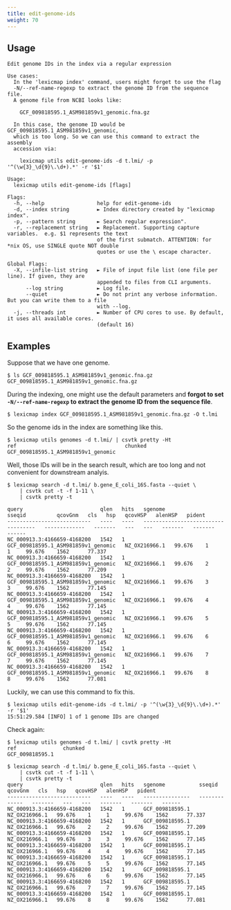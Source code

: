```yaml
---
title: edit-genome-ids
weight: 70
---
```


## Usage

```plain
Edit genome IDs in the index via a regular expression

Use cases:
  In the 'lexicmap index' command, users might forget to use the flag
  -N/--ref-name-regexp to extract the genome ID from the sequence file.
  A genome file from NCBI looks like:

    GCF_009818595.1_ASM981859v1_genomic.fna.gz

  In this case, the genome ID would be GCF_009818595.1_ASM981859v1_genomic,
  which is too long. So we can use this command to extract the assembly
  accession via:

    lexicmap utils edit-genome-ids -d t.lmi/ -p '^(\w{3}_\d{9}\.\d+).*' -r '$1'

Usage:
  lexicmap utils edit-genome-ids [flags] 

Flags:
  -h, --help                 help for edit-genome-ids
  -d, --index string         ► Index directory created by "lexicmap index".
  -p, --pattern string       ► Search regular expression".
  -r, --replacement string   ► Replacement. Supporting capture variables.  e.g. $1 represents the text
                             of the first submatch. ATTENTION: for *nix OS, use SINGLE quote NOT double
                             quotes or use the \ escape character.

Global Flags:
  -X, --infile-list string   ► File of input file list (one file per line). If given, they are
                             appended to files from CLI arguments.
      --log string           ► Log file.
      --quiet                ► Do not print any verbose information. But you can write them to a file
                             with --log.
  -j, --threads int          ► Number of CPU cores to use. By default, it uses all available cores.
                             (default 16)
```

## Examples

Suppose that we have one genome.

    $ ls GCF_009818595.1_ASM981859v1_genomic.fna.gz 
    GCF_009818595.1_ASM981859v1_genomic.fna.gz

During the indexing, one might use the default parameters and **forgot to set `-N/--ref-name-regexp` to extract the genome ID from the sequence file**.

    $ lexicmap index GCF_009818595.1_ASM981859v1_genomic.fna.gz -O t.lmi
    
So the genome ids in the index are something like this.

    $ lexicmap utils genomes -d t.lmi/ | csvtk pretty -Ht
    ref                                   chunked
    GCF_009818595.1_ASM981859v1_genomic 
    
Well, those IDs will be in the search result, which are too long and not convenient for downstream analyis.

    $ lexicmap search -d t.lmi/ b.gene_E_coli_16S.fasta --quiet \
        | csvtk cut -t -f 1-11 \
        | csvtk pretty -t
      
    query                         qlen   hits   sgenome                               sseqid          qcovGnm   cls   hsp   qcovHSP   alenHSP   pident
    ---------------------------   ----   ----   -----------------------------------   -------------   -------   ---   ---   -------   -------   ------
    NC_000913.3:4166659-4168200   1542   1      GCF_009818595.1_ASM981859v1_genomic   NZ_OX216966.1   99.676    1     1     99.676    1562      77.337
    NC_000913.3:4166659-4168200   1542   1      GCF_009818595.1_ASM981859v1_genomic   NZ_OX216966.1   99.676    2     2     99.676    1562      77.209
    NC_000913.3:4166659-4168200   1542   1      GCF_009818595.1_ASM981859v1_genomic   NZ_OX216966.1   99.676    3     3     99.676    1562      77.145
    NC_000913.3:4166659-4168200   1542   1      GCF_009818595.1_ASM981859v1_genomic   NZ_OX216966.1   99.676    4     4     99.676    1562      77.145
    NC_000913.3:4166659-4168200   1542   1      GCF_009818595.1_ASM981859v1_genomic   NZ_OX216966.1   99.676    5     5     99.676    1562      77.145
    NC_000913.3:4166659-4168200   1542   1      GCF_009818595.1_ASM981859v1_genomic   NZ_OX216966.1   99.676    6     6     99.676    1562      77.145
    NC_000913.3:4166659-4168200   1542   1      GCF_009818595.1_ASM981859v1_genomic   NZ_OX216966.1   99.676    7     7     99.676    1562      77.145
    NC_000913.3:4166659-4168200   1542   1      GCF_009818595.1_ASM981859v1_genomic   NZ_OX216966.1   99.676    8     8     99.676    1562      77.081

Luckily, we can use this command to fix this.

    $ lexicmap utils edit-genome-ids -d t.lmi/ -p '^(\w{3}_\d{9}\.\d+).*' -r '$1'
    15:51:29.584 [INFO] 1 of 1 genome IDs are changed
    
Check again:

    $ lexicmap utils genomes -d t.lmi/ | csvtk pretty -Ht
    ref               chunked
    GCF_009818595.1        
    
    $ lexicmap search -d t.lmi/ b.gene_E_coli_16S.fasta --quiet \
        | csvtk cut -t -f 1-11 \
        | csvtk pretty -t
    query                         qlen   hits   sgenome           sseqid          qcovGnm   cls   hsp   qcovHSP   alenHSP   pident
    ---------------------------   ----   ----   ---------------   -------------   -------   ---   ---   -------   -------   ------
    NC_000913.3:4166659-4168200   1542   1      GCF_009818595.1   NZ_OX216966.1   99.676    1     1     99.676    1562      77.337
    NC_000913.3:4166659-4168200   1542   1      GCF_009818595.1   NZ_OX216966.1   99.676    2     2     99.676    1562      77.209
    NC_000913.3:4166659-4168200   1542   1      GCF_009818595.1   NZ_OX216966.1   99.676    3     3     99.676    1562      77.145
    NC_000913.3:4166659-4168200   1542   1      GCF_009818595.1   NZ_OX216966.1   99.676    4     4     99.676    1562      77.145
    NC_000913.3:4166659-4168200   1542   1      GCF_009818595.1   NZ_OX216966.1   99.676    5     5     99.676    1562      77.145
    NC_000913.3:4166659-4168200   1542   1      GCF_009818595.1   NZ_OX216966.1   99.676    6     6     99.676    1562      77.145
    NC_000913.3:4166659-4168200   1542   1      GCF_009818595.1   NZ_OX216966.1   99.676    7     7     99.676    1562      77.145
    NC_000913.3:4166659-4168200   1542   1      GCF_009818595.1   NZ_OX216966.1   99.676    8     8     99.676    1562      77.081
